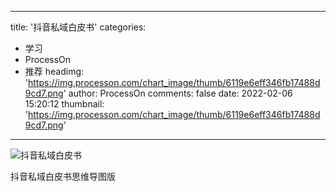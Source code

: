 
---
title: '抖音私域白皮书'
categories: 
 - 学习
 - ProcessOn
 - 推荐
headimg: 'https://img.processon.com/chart_image/thumb/6119e6eff346fb17488d9cd7.png'
author: ProcessOn
comments: false
date: 2022-02-06 15:20:12
thumbnail: 'https://img.processon.com/chart_image/thumb/6119e6eff346fb17488d9cd7.png'
---

<div>   
<img class="thumb" alt="抖音私域白皮书" src="https://img.processon.com/chart_image/thumb/6119e6eff346fb17488d9cd7.png" referrerpolicy="no-referrer">
<p>抖音私域白皮书思维导图版</p>  
</div>
            